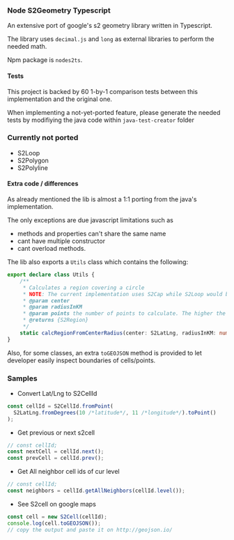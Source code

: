 ### Node S2Geometry Typescript

An extensive port of google's s2 geometry library written in Typescript.

The library uses `decimal.js` and `long` as external libraries to perform the needed math.

Npm package is `nodes2ts`.

#### Tests
This project is backed by 60 1-by-1 comparison tests between this implementation and the original one.

When implementing a not-yet-ported feature, please generate the needed tests by modifiying the java code within `java-test-creator` folder

### Currently not ported

 - S2Loop
 - S2Polygon
 - S2Polyline
 
 
#### Extra code / differences

As already mentioned the lib is almost a 1:1 porting from the java's implementation.

The only exceptions are due javascript limitations such as
 - methods and properties can't share the same name
 - cant have multiple constructor
 - cant overload methods.
 
The lib also exports a `Utils` class which contains the following:

```typescript
export declare class Utils {
    /**
     * Calculates a region covering a circle
     * NOTE: The current implementation uses S2Cap while S2Loop would be better (S2Loop is not implemented yet)
     * @param center
     * @param radiusInKM
     * @param points the number of points to calculate. The higher the better precision
     * @returns {S2Region}
     */
    static calcRegionFromCenterRadius(center: S2LatLng, radiusInKM: number, points?: number): S2Region;
}
```

Also, for some classes, an extra `toGEOJSON` method is provided to let developer easily inspect boundaries of cells/points.



### Samples 

- Convert Lat/Lng to S2CellId
```typescript
const cellId = S2CellId.fromPoint(
  S2LatLng.fromDegrees(10 /*latitude*/, 11 /*longitude*/).toPoint()
);
```

- Get previous or next s2cell
```typescript
// const cellId;
const nextCell = cellId.next();
const prevCell = cellId.prev();
```


- Get All neighbor cell ids of cur level
```typescript
// const cellId;
const neighbors = cellId.getAllNeighbors(cellId.level());
```


- See S2cell on google maps
```typescript
const cell = new S2Cell(cellId);
console.log(cell.toGEOJSON());
// copy the output and paste it on http://geojson.io/
```




